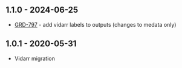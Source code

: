 ## 1.1.0 - 2024-06-25
- [GRD-797](https://jira.oicr.on.ca/browse/GRD-797) - add vidarr labels to outputs (changes to medata only)
## 1.0.1 - 2020-05-31
- Vidarr migration
